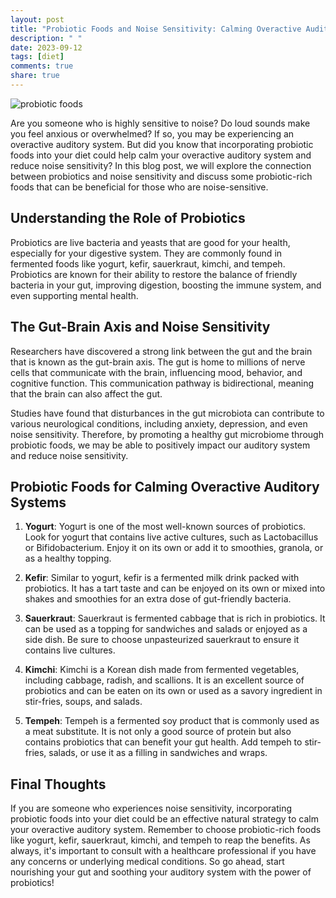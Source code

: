 ```yaml
---
layout: post
title: "Probiotic Foods and Noise Sensitivity: Calming Overactive Auditory Systems"
description: " "
date: 2023-09-12
tags: [diet]
comments: true
share: true
---
```


![probiotic foods](https://example.com/probiotic-foods.jpg)

Are you someone who is highly sensitive to noise? Do loud sounds make you feel anxious or overwhelmed? If so, you may be experiencing an overactive auditory system. But did you know that incorporating probiotic foods into your diet could help calm your overactive auditory system and reduce noise sensitivity? In this blog post, we will explore the connection between probiotics and noise sensitivity and discuss some probiotic-rich foods that can be beneficial for those who are noise-sensitive.

## Understanding the Role of Probiotics

Probiotics are live bacteria and yeasts that are good for your health, especially for your digestive system. They are commonly found in fermented foods like yogurt, kefir, sauerkraut, kimchi, and tempeh. Probiotics are known for their ability to restore the balance of friendly bacteria in your gut, improving digestion, boosting the immune system, and even supporting mental health.

## The Gut-Brain Axis and Noise Sensitivity

Researchers have discovered a strong link between the gut and the brain that is known as the gut-brain axis. The gut is home to millions of nerve cells that communicate with the brain, influencing mood, behavior, and cognitive function. This communication pathway is bidirectional, meaning that the brain can also affect the gut.

Studies have found that disturbances in the gut microbiota can contribute to various neurological conditions, including anxiety, depression, and even noise sensitivity. Therefore, by promoting a healthy gut microbiome through probiotic foods, we may be able to positively impact our auditory system and reduce noise sensitivity.

## Probiotic Foods for Calming Overactive Auditory Systems

1. **Yogurt**: Yogurt is one of the most well-known sources of probiotics. Look for yogurt that contains live active cultures, such as Lactobacillus or Bifidobacterium. Enjoy it on its own or add it to smoothies, granola, or as a healthy topping.

2. **Kefir**: Similar to yogurt, kefir is a fermented milk drink packed with probiotics. It has a tart taste and can be enjoyed on its own or mixed into shakes and smoothies for an extra dose of gut-friendly bacteria.

3. **Sauerkraut**: Sauerkraut is fermented cabbage that is rich in probiotics. It can be used as a topping for sandwiches and salads or enjoyed as a side dish. Be sure to choose unpasteurized sauerkraut to ensure it contains live cultures.

4. **Kimchi**: Kimchi is a Korean dish made from fermented vegetables, including cabbage, radish, and scallions. It is an excellent source of probiotics and can be eaten on its own or used as a savory ingredient in stir-fries, soups, and salads.

5. **Tempeh**: Tempeh is a fermented soy product that is commonly used as a meat substitute. It is not only a good source of protein but also contains probiotics that can benefit your gut health. Add tempeh to stir-fries, salads, or use it as a filling in sandwiches and wraps.

## Final Thoughts

If you are someone who experiences noise sensitivity, incorporating probiotic foods into your diet could be an effective natural strategy to calm your overactive auditory system. Remember to choose probiotic-rich foods like yogurt, kefir, sauerkraut, kimchi, and tempeh to reap the benefits. As always, it's important to consult with a healthcare professional if you have any concerns or underlying medical conditions. So go ahead, start nourishing your gut and soothing your auditory system with the power of probiotics!